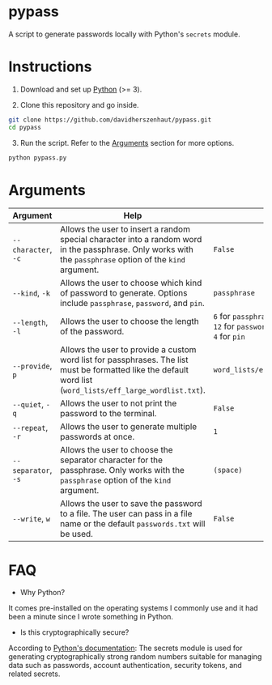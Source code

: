 # pypass

A script to generate passwords locally with Python's `secrets` module.

# Instructions

1. Download and set up [Python](https://www.python.org/) (>= 3).

2. Clone this repository and go inside.

```bash
git clone https://github.com/davidherszenhaut/pypass.git
cd pypass
```

3. Run the script. Refer to the [Arguments](#arguments) section for more options.

```bash
python pypass.py
```

# Arguments

| Argument            | Help                                                                                                                                                        | Defaults
| --------            | ----                                                                                                                                                        | --------
| `--character`, `-c` | Allows the user to insert a random special character into a random word in the passphrase. Only works with the `passphrase` option of the `kind` argument.  | `False`
| `--kind`, `-k`      | Allows the user to choose which kind of password to generate. Options include `passphrase`, `password`, and `pin`.                                          | `passphrase`
| `--length`, `-l`    | Allows the user to choose the length of the password.                                                                                                       | `6` for `passphrase` <br> `12` for `password` <br> `4` for `pin`
| `--provide`, `p`    | Allows the user to provide a custom word list for passphrases. The list must be formatted like the default word list (`word_lists/eff_large_wordlist.txt`). | `word_lists/eff_large_wordlist.txt`
| `--quiet`, `-q`     | Allows the user to not print the password to the terminal.                                                                                                  | `False`
| `--repeat`, `-r`    | Allows the user to generate multiple passwords at once.                                                                                                     | `1`
| `--separator`, `-s` | Allows the user to choose the separator character for the passphrase. Only works with the `passphrase` option of the `kind` argument.                       | `(space)`
| `--write`, `w`      | Allows the user to save the password to a file. The user can pass in a file name or the default `passwords.txt` will be used.                               | `False`

# FAQ

* Why Python?

It comes pre-installed on the operating systems I commonly use and it had been a minute since I wrote something in Python.

* Is this cryptographically secure?

According to [Python's documentation](https://docs.python.org/3/library/secrets.html): The secrets module is used for generating cryptographically strong random numbers suitable for managing data such as passwords, account authentication, security tokens, and related secrets.